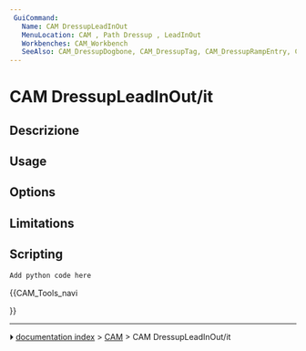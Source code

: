 ```yaml
---
 GuiCommand:
   Name: CAM DressupLeadInOut
   MenuLocation: CAM , Path Dressup , LeadInOut
   Workbenches: CAM_Workbench
   SeeAlso: CAM_DressupDogbone, CAM_DressupTag, CAM_DressupRampEntry, CAM_DressupDragKnife
---
```


# CAM DressupLeadInOut/it



## Descrizione

## Usage

## Options

## Limitations

## Scripting


```python
Add python code here
```





{{CAM_Tools_navi

}}



---
⏵ [documentation index](../README.md) > [CAM](CAM_Workbench.md) > CAM DressupLeadInOut/it
